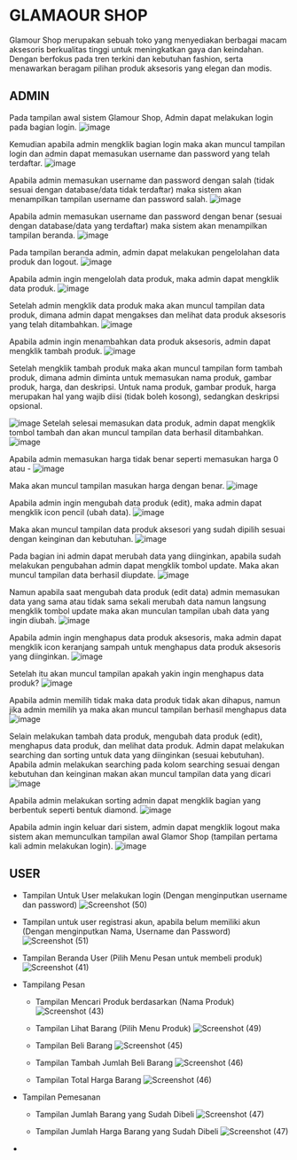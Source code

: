 # GLAMAOUR SHOP #
Glamour Shop merupakan sebuah toko yang menyediakan berbagai macam aksesoris berkualitas tinggi untuk meningkatkan gaya dan keindahan. Dengan berfokus pada tren terkini dan kebutuhan fashion, serta menawarkan beragam pilihan produk aksesoris yang elegan dan modis.

## ADMIN ##
Pada tampilan awal sistem Glamour Shop, Admin dapat melakukan login pada bagian login.
![image](https://github.com/A2-Kelompok-1/project-akhir-web/assets/119858991/57548d66-d012-4489-94b9-5c7144bfc792)

Kemudian apabila admin mengklik bagian login maka akan muncul tampilan login dan admin dapat memasukan username dan password yang telah terdaftar.
![image](https://github.com/A2-Kelompok-1/project-akhir-web/assets/119858991/7cecee11-09d4-4f45-af30-59b850af3121)

Apabila admin memasukan username dan password dengan salah (tidak sesuai dengan database/data tidak terdaftar) maka sistem akan menampilkan tampilan username dan password salah.
![image](https://github.com/A2-Kelompok-1/project-akhir-web/assets/119858991/98ffbb13-f6f1-489e-81dc-55297f9ffda5)

Apabila admin memasukan username dan password dengan benar (sesuai dengan database/data yang terdaftar) maka sistem akan menampilkan tampilan beranda.
![image](https://github.com/A2-Kelompok-1/project-akhir-web/assets/119858991/0ca6ccbc-ba6d-477e-a290-c4618102cab7)

Pada tampilan beranda admin, admin dapat melakukan pengelolahan data produk dan logout.
    ![image](https://github.com/A2-Kelompok-1/project-akhir-web/assets/119858991/3c81578b-647b-480c-8a60-68ca67b21a0e)    
    
Apabila admin ingin mengelolah data produk, maka admin dapat mengklik data produk.
![image](https://github.com/A2-Kelompok-1/project-akhir-web/assets/119858991/4f7ee5c4-ab43-4536-9381-97410b97d098)

Setelah admin mengklik data produk maka akan muncul tampilan data produk, dimana admin dapat mengakses dan melihat data produk aksesoris yang telah ditambahkan.
![image](https://github.com/A2-Kelompok-1/project-akhir-web/assets/119858991/d64fd239-7803-4b30-afee-09e31cd6c105)

Apabila admin ingin menambahkan data produk aksesoris, admin dapat mengklik tambah produk.
![image](https://github.com/A2-Kelompok-1/project-akhir-web/assets/119858991/641b2999-15cd-402a-a710-a0e666a34224)

Setelah mengklik tambah produk maka akan muncul tampilan form tambah produk, dimana admin diminta untuk memasukan nama produk, gambar produk, harga, dan deskripsi. Untuk nama produk, gambar produk, harga merupakan hal yang wajib diisi (tidak boleh kosong), sedangkan deskripsi opsional.

![image](https://github.com/A2-Kelompok-1/project-akhir-web/assets/119858991/05346d84-62a2-42f6-ac67-4838be7ad0d7)
Setelah selesai memasukan data produk, admin dapat mengklik tombol tambah dan akan muncul tampilan data berhasil ditambahkan.
![image](https://github.com/A2-Kelompok-1/project-akhir-web/assets/119858991/0827680e-3063-42e0-9d2a-b3609d92026b)

Apabila admin memasukan harga tidak benar seperti memasukan harga 0 atau -
![image](https://github.com/A2-Kelompok-1/project-akhir-web/assets/119858991/a55c194b-8bbd-467e-8352-7c217a0121c3)

Maka akan muncul tampilan masukan harga dengan benar.
![image](https://github.com/A2-Kelompok-1/project-akhir-web/assets/119858991/6234e24c-4121-46f0-bc5f-c228888d083e)

Apabila admin ingin mengubah data produk (edit), maka admin dapat mengklik icon pencil (ubah data).
![image](https://github.com/A2-Kelompok-1/project-akhir-web/assets/119858991/8e896ae9-a109-43ef-b89d-75536cbbca80)

Maka akan muncul tampilan data produk aksesori yang sudah dipilih sesuai dengan keinginan dan kebutuhan.
![image](https://github.com/A2-Kelompok-1/project-akhir-web/assets/119858991/2aa80388-de9b-45de-b14d-eaf0005fb567)

Pada bagian ini admin dapat merubah data yang diinginkan, apabila sudah melakukan pengubahan admin dapat mengklik tombol update. Maka akan muncul tampilan data berhasil diupdate.
![image](https://github.com/A2-Kelompok-1/project-akhir-web/assets/119858991/0317f71d-9e08-4c5d-8dd0-7c09b37d6208)

Namun apabila saat mengubah data produk (edit data) admin memasukan data yang sama atau tidak sama sekali merubah data namun langsung mengklik tombol update maka akan munculan tampilan ubah data yang ingin diubah.
![image](https://github.com/A2-Kelompok-1/project-akhir-web/assets/119858991/e439ba0b-828f-42f5-9309-2d5c61efac47)

Apabila admin ingin menghapus data produk aksesoris, maka admin dapat mengklik icon keranjang sampah untuk menghapus data produk aksesoris yang diinginkan.
![image](https://github.com/A2-Kelompok-1/project-akhir-web/assets/119858991/35044078-4e4d-427e-ba8a-57b7a19432ae)

Setelah itu akan muncul tampilan apakah yakin ingin menghapus data produk?
![image](https://github.com/A2-Kelompok-1/project-akhir-web/assets/119858991/948405f4-0cea-4a0e-a8a6-6d27320eb977)

Apabila admin memilih tidak maka data produk tidak akan dihapus, namun jika admin memilih ya maka akan muncul tampilan berhasil menghapus data
![image](https://github.com/A2-Kelompok-1/project-akhir-web/assets/119858991/19014d5a-4263-4fac-90da-6b95ae456ff5)

Selain melakukan tambah data produk, mengubah data produk (edit), menghapus data produk, dan melihat data produk. Admin dapat melakukan searching dan sorting untuk data yang diinginkan (sesuai kebutuhan).
Apabila admin melakukan searching pada kolom searching sesuai dengan kebutuhan dan keinginan makan akan muncul tampilan data yang dicari
![image](https://github.com/A2-Kelompok-1/project-akhir-web/assets/119858991/a9efbb0d-daa6-4b64-8db1-db8c00fc7574)

Apabila admin melakukan sorting admin dapat mengklik bagian yang berbentuk seperti bentuk diamond.
![image](https://github.com/A2-Kelompok-1/project-akhir-web/assets/119858991/d73d3c54-c2b6-49da-9445-36462ed4d1eb)

Apabila admin ingin keluar dari sistem, admin dapat mengklik logout maka sistem akan memunculkan tampilan awal Glamor Shop (tampilan pertama kali admin melakukan login).
![image](https://github.com/A2-Kelompok-1/project-akhir-web/assets/119858991/6dcc4601-1d8f-4d75-8c6a-d20b97010ab5)



## USER ##
- Tampilan Untuk User melakukan login (Dengan menginputkan username dan password)
![Screenshot (50)](https://github.com/A2-Kelompok-1/project-akhir-web/assets/120262860/898c0c98-b925-4ddc-97a5-5185104e4539)

- Tampilan untuk user registrasi akun, apabila belum memiliki akun (Dengan menginputkan Nama, Username dan Password)
![Screenshot (51)](https://github.com/A2-Kelompok-1/project-akhir-web/assets/120262860/645d8783-5a29-44bb-835d-6f4104c645fc)

- Tampilan Beranda User (Pilih Menu Pesan untuk membeli produk)
![Screenshot (41)](https://github.com/A2-Kelompok-1/project-akhir-web/assets/120262860/3b79205b-32fd-402e-8430-cb916ab029c3)

- Tampilang Pesan 
   - Tampilan Mencari Produk berdasarkan (Nama Produk)
  ![Screenshot (43)](https://github.com/A2-Kelompok-1/project-akhir-web/assets/120262860/c73536b0-8184-4412-a51d-268e28d8ec58)
  
   - Tampilan Lihat Barang (Pilih Menu Produk)
  ![Screenshot (49)](https://github.com/A2-Kelompok-1/project-akhir-web/assets/120262860/a42ea0f2-3910-464d-9b01-2c10d323b199)

   - Tampilan Beli Barang
  ![Screenshot (45)](https://github.com/A2-Kelompok-1/project-akhir-web/assets/120262860/31152785-b300-4089-829d-6f4b1c788c73)

   - Tampilan Tambah Jumlah Beli Barang
  ![Screenshot (46)](https://github.com/A2-Kelompok-1/project-akhir-web/assets/120262860/ce73f202-5c33-46a4-af0f-895d7bde27ea)

   - Tampilan Total Harga Barang
  ![Screenshot (46)](https://github.com/A2-Kelompok-1/project-akhir-web/assets/120262860/98d9efbc-7e43-4d0e-8f7c-0c0691e7e8ab)

- Tampilan Pemesanan
   - Tampilan Jumlah Barang yang Sudah Dibeli
  ![Screenshot (47)](https://github.com/A2-Kelompok-1/project-akhir-web/assets/120262860/2ac3918c-90a7-40b4-afca-2b362d797678)

   - Tampilan Jumlah Harga Barang yang Sudah Dibeli
  ![Screenshot (47)](https://github.com/A2-Kelompok-1/project-akhir-web/assets/120262860/fa8730f5-21c4-4afe-8d20-c10d236b5c63)

- 
